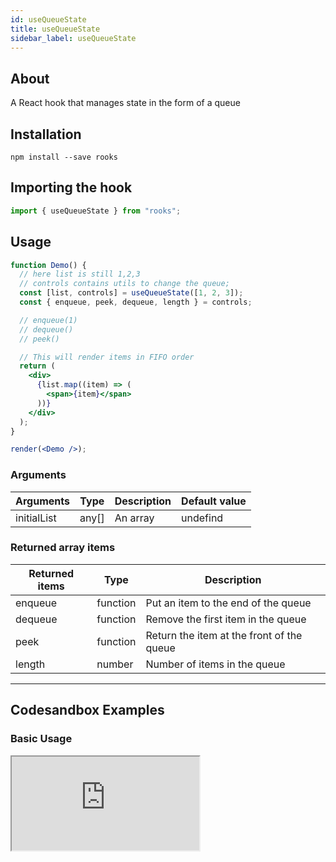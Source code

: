 ```yaml
---
id: useQueueState
title: useQueueState
sidebar_label: useQueueState
---
```


## About

A React hook that manages state in the form of a queue

[//]: # "Main"

## Installation

    npm install --save rooks

## Importing the hook

```javascript
import { useQueueState } from "rooks";
```

## Usage

```jsx
function Demo() {
  // here list is still 1,2,3
  // controls contains utils to change the queue;
  const [list, controls] = useQueueState([1, 2, 3]);
  const { enqueue, peek, dequeue, length } = controls;

  // enqueue(1)
  // dequeue()
  // peek()

  // This will render items in FIFO order
  return (
    <div>
      {list.map((item) => (
        <span>{item}</span>
      ))}
    </div>
  );
}

render(<Demo />);
```

### Arguments

| Arguments   | Type  | Description | Default value |
|-------------|-------|-------------|---------------|
| initialList | any[] | An array    | undefind      |

### Returned array items

| Returned items | Type     | Description                               |
|----------------|----------|-------------------------------------------|
| enqueue        | function | Put an item to the end of the queue       |
| dequeue        | function | Remove the first item in the queue        |
| peek           | function | Return the item at the front of the queue |
| length         | number   | Number of items in the queue              |

---

## Codesandbox Examples

### Basic Usage

<iframe 
  src="https://codesandbox.io/embed/usequeuestate-dhvnu?fontsize=14&hidenavigation=1&theme=dark"
  style={{
    width: "100%",
    height: 500,
    border: 0,
    borderRadius: 4,
    overflow: "hidden"
  }}
  title="useQueueState"
  allow="accelerometer; ambient-light-sensor; camera; encrypted-media; geolocation; gyroscope; hid; microphone; midi; payment; usb; vr; xr-spatial-tracking"
  sandbox="allow-forms allow-modals allow-popups allow-presentation allow-same-origin allow-scripts" 
/>

## Join Bhargav's discord server

You can click on the floating discord icon at the bottom right of the screen and talk to us in our server.
